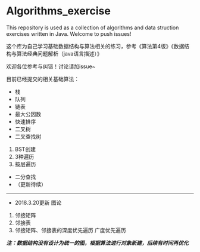 # Algorithms_exercise
This repository is used as a collection of algorithms and data struction exercises written in Java. Welcome to push issues!

这个库为自己学习基础数据结构与算法相关的练习，参考《算法第4版》《数据结构与算法经典问题解析（java语言描述）》

欢迎各位参考与纠错！讨论请加issue~

目前已经提交的相关基础算法：

- 栈
- 队列
- 链表
- 最大公因数
- 快速排序
- 二叉树
- 二叉查找树
1. BST创建
2. 3种遍历
3. 按层遍历
- 二分查找
- （更新待续）

---
- 2018.3.20更新 图论
1. 邻接矩阵
2. 邻接表
3. 邻接矩阵、邻接表的深度优先遍历 广度优先遍历

***注：数据结构没有设计为统一的图，根据算法进行对象新建，后续有时间再优化***
